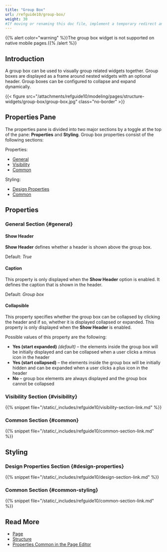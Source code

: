 ```yaml
---
title: "Group Box"
url: /refguide10/group-box/
weight: 30
#If moving or renaming this doc file, implement a temporary redirect and let the respective team know they should update the URL in the product. See Mapping to Products for more details.
---
```


{{% alert color="warning" %}}The group box widget is not supported on native mobile pages.{{% /alert %}}

## Introduction

A group box can be used to visually group related widgets together. Group boxes are displayed as a frame around nested widgets with an optional header. Group boxes can be configured to collapse and expand dynamically.

{{< figure src="/attachments/refguide10/modeling/pages/structure-widgets/group-box/group-box.jpg" class="no-border" >}}

## Properties Pane

The properties pane is divided into two major sections by a toggle at the top of the pane: **Properties** and **Styling**. Group box properties consist of the following sections:

Properties:

* [General](#general)
* [Visibility](#visibility)
* [Common](#common)

Styling:

* [Design Properties](#design-properties)
* [Common](#common-styling)

## Properties

### General Section {#general}

#### Show Header

**Show Header** defines whether a header is shown above the group box. 

Default: *True*

#### Caption

This property is only displayed when the **Show Header** option is enabled. It defines the caption that is shown in the header.

Default: *Group box*

#### Collapsible

This property specifies whether the group box can be collapsed by clicking the header and if so, whether it is displayed collapsed or expanded. This property is only displayed when the **Show Header** is enabled.

Possible values of this property are the following:

* **Yes (start expanded)**  *(default)* – the elements inside the group box will be initially displayed and can be collapsed when a user clicks a minus icon in the header
* **Yes (start collapsed)** – the elements inside the group box will be initially hidden and can be expanded when a user clicks a plus icon in the header
* **No** – group box elements are always displayed and the group box cannot be collapsed

### Visibility Section {#visibility}

{{% snippet file="/static/_includes/refguide10/visibility-section-link.md" %}}

### Common Section {#common}

{{% snippet file="/static/_includes/refguide10/common-section-link.md" %}}

## Styling

### Design Properties Section {#design-properties}

{{% snippet file="/static/_includes/refguide10/design-section-link.md" %}} 

### Common Section {#common-styling}

{{% snippet file="/static/_includes/refguide10/common-section-link.md" %}}

## Read More

* [Page](/refguide10/page/)
* [Structure](/refguide10/structure-widgets/)
* [Properties Common in the Page Editor](/refguide10/common-widget-properties/)
